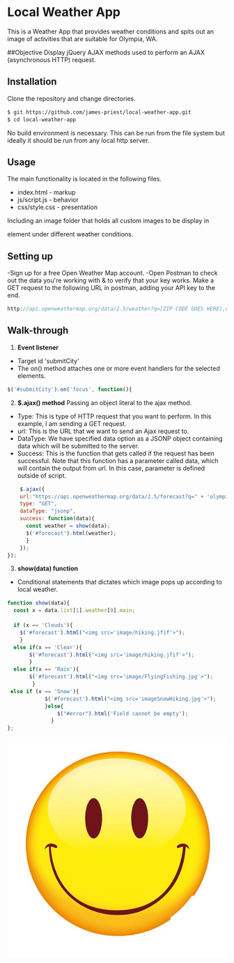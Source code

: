# Local Weather App

This is a Weather App that provides weather conditions and spits out an image of activities that are suitable for Olympia, WA.


##Objective
Display jQuery AJAX methods used to perform an AJAX (asynchronous HTTP) request.

## Installation

Clone the repository and change directories.

```bash
$ git https://github.com/james-priest/local-weather-app.git
$ cd local-weather-app
```

No build environment is necessary. This can be run from the file system but ideally it should be run from any local http server.


## Usage

The main functionality is located in the following files.

- index.html - markup
- js/script.js - behavior
- css/style.css - presentation

Including an image folder that holds all custom images to be display in <div> element under different weather conditions.

## Setting up
-Sign up for a free Open Weather Map account.
-Open Postman to check out the data you're working with & to verify that your key works. Make a GET request to the following URL in postman, adding your API key to the end.
````Javascript
http://api.openweathermap.org/data/2.5/weather?q=[ZIP CODE GOES HERE],us?units=imperial&appid=[PUT YOUR API KEY HERE]
````
## Walk-through

1. **Event listener**
  - Target id 'submitCity'
  - The on() method attaches one or more event handlers for the selected elements.
````Javascript
$('#submitCity').on('focus', function(){
````
2. **$.ajax() method**
Passing an object literal to the ajax method.
  - Type: This is type of HTTP request that you want to perform. In this example, I am sending a GET request.
  - url: This is the URL that we want to send an Ajax request to.
  - DataType: We have specified data option as a JSONP object containing data which will be submitted to the server.
  - Success: This is the function that gets called if the request has been successful.
      Note that this function has a parameter called data, which will contain the output from url. In this case, parameter is defined outside of script.

````Javascript
    $.ajax({
    url:"https://api.openweathermap.org/data/2.5/forecast?q=" + 'olympia' + "&units=metric" + "&APPID=7e97ca944b6826492b669fe353f1ba73",
    type: "GET",
    dataType: "jsonp",
    success: function(data){
      const weather = show(data);
      $('#forecast').html(weather);
      }
    });
});
````

3. **show(data) function**

  - Conditional statements that dictates which image pops up according to local weather.

````Javascript
function show(data){
  const x = data.list[1].weather[0].main;

  if (x == 'Clouds'){
    $('#forecast').html("<img src='image/hiking.jfif'>");
    }
  else if(x == 'Clear'){
       $('#forecast').html("<img src='image/hiking.jfif'>");
       }
  else if(x == 'Rain'){
       $('#forecast').html("<img src='image/FlyingFishing.jpg'>");
        }
 else if (x == 'Snow'){
            $('#forecast').html("<img src='imageSnowHiking.jpg'>");
            }else{
                $("#error").html('Field cannot be empty');
              }
};
````
![uber_getpriceestimate](image/emoji.jpg)
